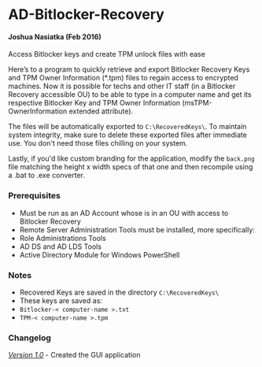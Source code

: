 # AD-Bitlocker-Recovery
#### Joshua Nasiatka (Feb 2016)

Access Bitlocker keys and create TPM unlock files with ease

Here’s to a program to quickly retrieve and export Bitlocker Recovery Keys and TPM Owner Information (*.tpm) files to regain access to encrypted machines. Now it is possible for techs and other IT staff (in a Bitlocker Recovery accessible OU) to be able to type in a computer name and get its respective Bitlocker Key and TPM Owner Information (msTPM-OwnerInformation extended attribute).

The files will be automatically exported to <code>C:\RecoveredKeys\\</code>. To maintain system integrity, make sure to delete these exported files after immediate use. You don't need those files chilling on your system.

Lastly, if you'd like custom branding for the application, modify the <code>back.png</code> file matching the height x width specs of that one and then recompile using a .bat to .exe converter.

### Prerequisites
-	Must be run as an AD Account whose is in an OU with access to Bitlocker Recovery
-	Remote Server Administration Tools must be installed, more specifically:
  - Role Administrations Tools
  - AD DS and AD LDS Tools
  - Active Directory Module for Windows PowerShell

### Notes
-	Recovered Keys are saved in the directory <code>C:\RecoveredKeys\\</code>
-	These keys are saved as:
  - <code>Bitlocker-< computer-name >.txt</code>
  - <code>TPM-< computer-name >.tpm</code>

### Changelog
[*Version 1.0*](GetBitlocker.exe) - Created the GUI application
